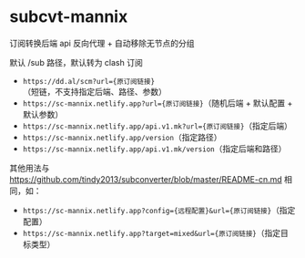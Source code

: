 # subcvt-mannix

订阅转换后端 api 反向代理 + 自动移除无节点的分组

默认 /sub 路径，默认转为 clash 订阅

- `https://dd.al/scm?url={原订阅链接}`（短链，不支持指定后端、路径、参数）
- `https://sc-mannix.netlify.app?url={原订阅链接}`（随机后端 + 默认配置 + 默认参数）
- `https://sc-mannix.netlify.app/api.v1.mk?url={原订阅链接}`（指定后端）
- `https://sc-mannix.netlify.app/version`（指定路径）
- `https://sc-mannix.netlify.app/api.v1.mk/version`（指定后端和路径）

其他用法与 https://github.com/tindy2013/subconverter/blob/master/README-cn.md 相同，如：

- `https://sc-mannix.netlify.app?config={远程配置}&url={原订阅链接}`（指定配置）
- `https://sc-mannix.netlify.app?target=mixed&url={原订阅链接}`（指定目标类型）
